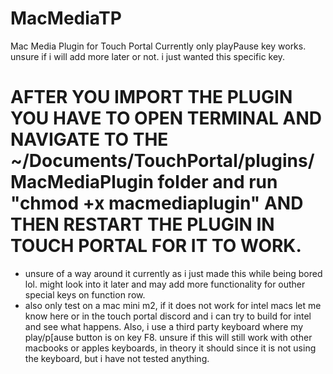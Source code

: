 # MacMediaTP
Mac Media Plugin for Touch Portal
Currently only playPause key works. unsure if i will add more later or not. i just wanted this specific key.


# AFTER YOU IMPORT THE PLUGIN YOU HAVE TO OPEN TERMINAL AND NAVIGATE TO THE ~/Documents/TouchPortal/plugins/MacMediaPlugin folder and run "chmod +x macmediaplugin" AND THEN RESTART THE PLUGIN IN TOUCH PORTAL FOR IT TO WORK. 

  - unsure of a way around it currently as i just made this while being bored lol. might look into it later and may add more functionality for outher special keys on function row. 
  - also only test on a mac mini m2, if it does not work for intel macs let me know here or in the touch portal discord and i can try to build for intel and see what happens. Also, i use a third party keyboard where my play/p[ause button is on key F8. unsure if this will still work with other macbooks or apples keyboards, in theory it should since it is not using the keyboard, but i have not tested anything. 
